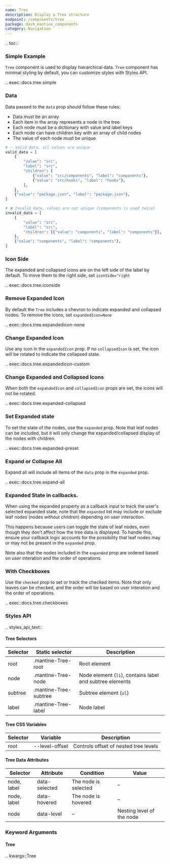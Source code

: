```yaml
---
name: Tree
description: Display a Tree structure
endpoint: /components/tree
package: dash_mantine_components
category: Navigation
---
```


.. toc::

### Simple Example

`Tree` component is used to display hierarchical data. `Tree` component has minimal styling by default, you can
customize styles with Styles API.

.. exec::docs.tree.simple

### Data

Data passed to the `data` prop should follow these rules:

- Data must be an array
- Each item in the array represents a node in the tree
- Each node must be a dictionary with value and label keys
- Each node can have children key with an array of child nodes
- The value of each node must be unique


```python
# ✅ Valid data, all values are unique
valid_data = [
    {
        "value": "src",
        "label": "src",
        "children": [
            {"value": "src/components", "label": "components"},
            {"value": "src/hooks", "label": "hooks"},
        ],
    },
    {"value": "package.json", "label": "package.json"},
]

# ❌ Invalid data, values are not unique (components is used twice)
invalid_data = [
    {
        "value": "src",
        "label": "src",
        "children": [{"value": "components", "label": "components"}],
    },
    {"value": "components", "label": "components"},
]

```

### Icon Side

The expanded and collapsed icons are on the left side of the label by default.  To move them to the right side, set `iconSide="right`


.. exec::docs.tree.iconside


### Remove Expanded Icon

By default the `Tree` includes a chevron to indicate expanded and collapsed nodes.  To remove the icons, set `expandedIcon=None`


.. exec::docs.tree.expandedicon-none


### Change Expanded Icon

Use any icon in the `expandedIcon` prop.  If no `collapsedIcon` is set, the icon will be rotated to indicate the collapsed state.

.. exec::docs.tree.expandedicon-custom

### Change Expanded and Collapsed Icons

When both the  `expandedIcon` and `collapsedIcon` props are set, the icons will not be rotated.


.. exec::docs.tree.expanded-collapsed

### Set Expanded state

To set the state of the nodes, use the `expanded` prop.  Note that leaf nodes can be included, but it will only change
the expanded/collapsed display of the nodes with children.


.. exec::docs.tree.expanded-preset

### Expand or Collapse All

Expand all will include all items of the `data` prop in the `expanded` prop.

.. exec::docs.tree.expand-all

### Expanded State in callbacks.

When using the expanded property as a callback input to track the user's selected expanded state, note that the `expanded`
list may include or exclude leaf nodes (nodes without children) depending on user interaction.

This happens because users can toggle the state of leaf nodes, even though they don’t affect how the tree data is 
displayed. To handle this, ensure your callback logic accounts for the possibility that leaf nodes may or may not
be present in the `expanded` prop.

Note also that the nodes included in the `expanded` prop are ordered based on user interation and the order of operations.

### With Checkboxes

Use the `checked` prop to set or track the checked items.  Note that only leaves can be checked, and the order will be
based on user interation and the order of operations. 

.. exec::docs.tree.checkboxes

### Styles API

.. styles_api_text::

#### Tree Selectors

| Selector | Static selector         | Description                         |
|----------|--------------------------|-------------------------------------|
| root     | .mantine-Tree-root       | Root element                        |
| node     | .mantine-Tree-node       | Node element (`li`), contains label and subtree elements |
| subtree  | .mantine-Tree-subtree    | Subtree element (`ul`)              |
| label    | .mantine-Tree-label      | Node label                          |



#### Tree CSS Variables

| Selector | Variable        | Description                           |
|----------|-----------------|---------------------------------------|
| root     | --level-offset  | Controls offset of nested tree levels |



#### Tree Data Attributes

| Selector     | Attribute      | Condition              | Value                  |
|--------------|----------------|------------------------|------------------------|
| node, label  | data-selected  | The node is selected   | –                      |
| node, label  | data-hovered   | The node is hovered    | –                      |
| node         | data-level     | –                      | Nesting level of the node |


### Keyword Arguments

#### Tree

.. kwargs::Tree
